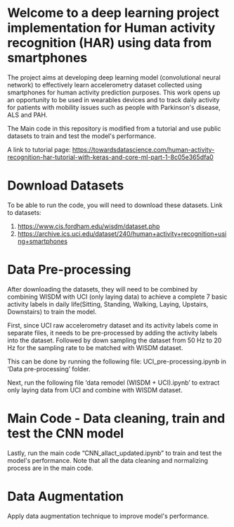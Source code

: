 # Welcome to a deep learning project implementation for Human activity recognition (HAR) using data from smartphones 
The project aims at developing deep learning model (convolutional neural network) to effectively learn accelerometry dataset collected using smartphones for human activity prediction purposes. This work opens up an opportunity to be used in wearables devices and to track daily activity for patients with mobility issues such as people with Parkinson's disease, ALS and PAH. 

The Main code in this repository is modified from a tutorial and use public datasets to train and test the model's performance.

A link to tutorial page: https://towardsdatascience.com/human-activity-recognition-har-tutorial-with-keras-and-core-ml-part-1-8c05e365dfa0

# Download Datasets
To be able to run the code, you will need to download these datasets. 
Link to datasets:
1. https://www.cis.fordham.edu/wisdm/dataset.php
2. https://archive.ics.uci.edu/dataset/240/human+activity+recognition+using+smartphones

# Data Pre-processing
After downloading the datasets, they will need to be combined by combining WISDM with UCI (only laying data) to achieve a complete 7 basic activity labels in daily life(Sitting, Standing, Walking, Laying, Upstairs, Downstairs) to train the model.

First, since UCI raw accelerometry dataset and its activity labels come in separate files, it needs to be pre-processed by adding the activity labels into the dataset. Followed by down sampling the dataset from 50 Hz to 20 Hz for the sampling rate to be matched with WISDM dataset.

This can be done by running the following file: UCI_pre-processing.ipynb in ‘Data pre-processing’ folder.

Next, run the following file ‘data remodel (WISDM + UCI).ipynb’  to extract only laying data from UCI and combine with  WISDM dataset. 

# Main Code - Data cleaning, train and test the CNN model
Lastly, run the main code “CNN_allact_updated.ipynb” to train and test the model's performance. Note that all the data cleaning and normalizing process are in the main code.

# Data Augmentation
Apply data augmentation technique to improve model's performance. 